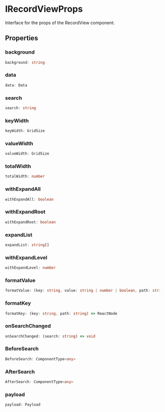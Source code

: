 # IRecordViewProps

Interface for the props of the RecordView component.

## Properties

### background

```ts
background: string
```

### data

```ts
data: Data
```

### search

```ts
search: string
```

### keyWidth

```ts
keyWidth: GridSize
```

### valueWidth

```ts
valueWidth: GridSize
```

### totalWidth

```ts
totalWidth: number
```

### withExpandAll

```ts
withExpandAll: boolean
```

### withExpandRoot

```ts
withExpandRoot: boolean
```

### expandList

```ts
expandList: string[]
```

### withExpandLevel

```ts
withExpandLevel: number
```

### formatValue

```ts
formatValue: (key: string, value: string | number | boolean, path: string) => ReactNode
```

### formatKey

```ts
formatKey: (key: string, path: string) => ReactNode
```

### onSearchChanged

```ts
onSearchChanged: (search: string) => void
```

### BeforeSearch

```ts
BeforeSearch: ComponentType<any>
```

### AfterSearch

```ts
AfterSearch: ComponentType<any>
```

### payload

```ts
payload: Payload
```
